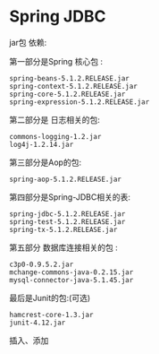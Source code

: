 # Spring JDBC

jar包 依赖:

第一部分是Spring 核心包 :

```
spring-beans-5.1.2.RELEASE.jar
spring-context-5.1.2.RELEASE.jar
spring-core-5.1.2.RELEASE.jar
spring-expression-5.1.2.RELEASE.jar
```

第二部分是 日志相关的包:

```
commons-logging-1.2.jar
log4j-1.2.14.jar
```

第三部分是Aop的包:

```
spring-aop-5.1.2.RELEASE.jar
```

第四部分是Spring-JDBC相关的表:

```
spring-jdbc-5.1.2.RELEASE.jar
spring-test-5.1.2.RELEASE.jar
spring-tx-5.1.2.RELEASE.jar
```

第五部分 数据库连接相关的包 :

```
c3p0-0.9.5.2.jar
mchange-commons-java-0.2.15.jar
mysql-connector-java-5.1.45.jar
```

最后是Junit的包:(可选)

```
hamcrest-core-1.3.jar
junit-4.12.jar
```



插入、添加



